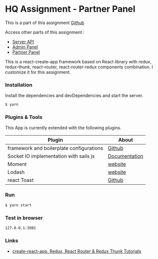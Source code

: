 # HQ Assignment - Partner Panel

This is a part of this assignment [Github](https://github.com/HQInterview/backend-developer-assignment-v2)

Access other parts of this assignment :

* [Server API](https://github.com/hq-test/server-api)
* [Admin Panel](https://github.com/hq-test/server-admin)
* [Partner Panel](https://github.com/hq-test/server-partners)

This is a react-create-app framework based on React library with redux, redux-thunk, react-router, react-router-redux components combination. I customize it for this assignment.

### Installation

Install the dependencies and devDependencies and start the server.

```sh
$ yarn
```

### Plugins & Tools

This App is currently extended with the following plugins.

| Plugin                                   | About                                                                                  |
| ---------------------------------------- | -------------------------------------------------------------------------------------- |
| framework and boilerplate configurations | [Github](https://github.com/notrab/create-react-app-redux)                             |
| Socket IO implementation with sails js   | [Documentation](https://sailsjs.com/documentation/reference/web-sockets/socket-client) |
| Moment                                   | [website](https://momentjs.com/)                                                       |
| Lodash                                   | [website](https://lodash.com/)                                                         |
| react Toast                              | [Github](https://github.com/fkhadra/react-toastify)                                    |

### Run

```sh
$ yarn start
```

### Test in browser

```sh
127.0.0.1:3001
```

### Links

* [create-react-app, Redux, React Router & Redux Thunk Tutorials](https://medium.com/@notrab/getting-started-with-create-react-app-redux-react-router-redux-thunk-d6a19259f71f)
